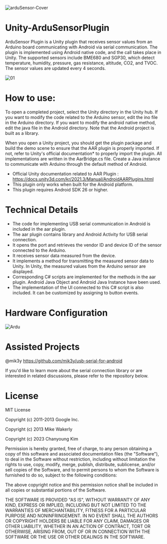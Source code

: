 ![arduSensor-Cover](https://github.com/zzanyoung/Unity-ArduSensorPlugin/assets/53194702/f010c2cb-267a-433d-84dc-c7395d436093)

# Unity-ArduSensorPlugin

ArduSensor Plugin is a Unity plugin that receives sensor values from an Arduino board communicating with Android via serial communication. The plugin is implemented using Android native code, and the call takes place in Unity. The supported sensors include BME680 and SGP30, which detect temperature, humidity, pressure, gas resistance, altitude, CO2, and TVOC. The sensor values are updated every 4 seconds.

![01](https://github.com/zzanyoung/Unity-ArduSensorPlugin/assets/53194702/454e3580-7661-4076-888a-dbf1fe1a7534)

# **How to use:**
To open a completed project, select the Unity directory in the Unity hub. If you want to modify the code related to the Arduino sensor, edit the ino file in the Arduino directory. If you want to modify the android native method, edit the java file in the Android directory. Note that the Android project is built as a library.

When you open a Unity project, you should get the plugin package and build the demo scene to ensure that the AAR plugin is properly imported. If not, refer to Unity's official documentation* to properly import the plugin. All implementations are written in the AarBridge.cs file. Create a Java instance to communicate with Arduino through the default method of Android.

- Official Unity documentation related to AAR Plugin :
https://docs.unity3d.com/kr/2021.3/Manual/AndroidAARPlugins.html
- This plugin only works when built for the Android platform.
- This plugin requires Android SDK 26 or higher.


# Technical Details

- The code for implementing USB serial communication in Android is included in the aar plugin.
- The aar plugin contains library and Android Activity for USB serial connection.
- It opens the port and retrieves the vendor ID and device ID of the sensor connected to the Arduino.
- It receives sensor data measured from the device.
- It implements a method for transmitting the measured sensor data to Unity. In Unity, the measured values from the Arduino sensor are displayed.
- Corresponding C# scripts are implemented for the methods in the aar plugin. Android Java Object and Android Java Instance have been used.
- The implementation of the UI connected to this C# script is also included. It can be customized by assigning to button events.


# Hardware Configuration
![Ardu](https://github.com/zzanyoung/Unity-ArduSensorPlugin/assets/53194702/aad38274-5dda-4e04-af16-8778f9bcccb6)


# Assisted Projects
@mik3y https://github.com/mik3y/usb-serial-for-android

 If you'd like to learn more about the serial connection library or are interested in related discussions, please refer to the repository below.

# License
MIT License

Copyright (c) 2011-2013 Google Inc.

Copyright (c) 2013 Mike Wakerly

Copyright (c) 2023 Chanyoung Kim

Permission is hereby granted, free of charge, to any person obtaining a copy of this software and associated documentation files (the "Software"), to deal in the Software without restriction, including without limitation the rights to use, copy, modify, merge, publish, distribute, sublicense, and/or sell copies of the Software, and to permit persons to whom the Software is furnished to do so, subject to the following conditions:

The above copyright notice and this permission notice shall be included in all copies or substantial portions of the Software.

THE SOFTWARE IS PROVIDED "AS IS", WITHOUT WARRANTY OF ANY KIND, EXPRESS OR IMPLIED, INCLUDING BUT NOT LIMITED TO THE WARRANTIES OF MERCHANTABILITY, FITNESS FOR A PARTICULAR PURPOSE AND NONINFRINGEMENT. IN NO EVENT SHALL THE AUTHORS OR COPYRIGHT HOLDERS BE LIABLE FOR ANY CLAIM, DAMAGES OR OTHER LIABILITY, WHETHER IN AN ACTION OF CONTRACT, TORT OR OTHERWISE, ARISING FROM, OUT OF OR IN CONNECTION WITH THE SOFTWARE OR THE USE OR OTHER DEALINGS IN THE SOFTWARE.
